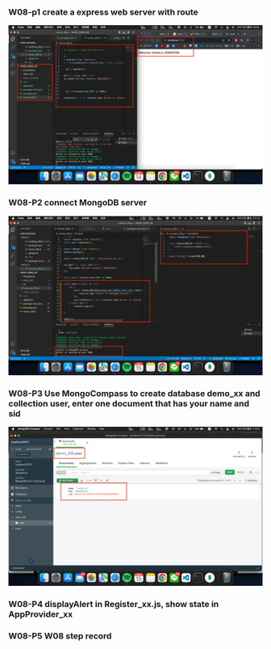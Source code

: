 ### W08-p1 create a express web server with route
![w08-p1](img/W8-P1.png)
### W08-P2 connect MongoDB server
![w08-p2](img/W8-P2.png)
### W08-P3 Use MongoCompass to create database demo_xx and collection user, enter one document that has your name and sid
![w08-p3](img/W8-P3.png)
### W08-P4 displayAlert in Register_xx.js, show state in AppProvider_xx

### W08-P5 W08 step record
